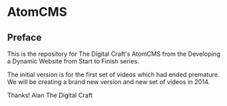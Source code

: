 AtomCMS
=========================

Preface
-------------------------

This is the repository for The Digital Craft's AtomCMS from the Developing a Dynamic Website from Start to Finish series.

The initial version is for the first set of videos which had ended premature.  We will be creating a brand new version and new set of videos in 2014.

Thanks!
Alan
The Digital Craft
